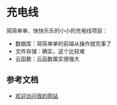 # 充电线

简简单单、快快乐乐的小小的充电线项目：

- 数据库：简简单单的前端从操作就完事了
- 文件存储：确实，这个比较难
- 云函数：云函数属实很强大

## 参考文档

- [欢迎访问我的网站](https://www.gee2dan.com)

